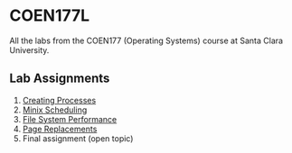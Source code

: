# COEN177L

All the labs from the COEN177 (Operating Systems) course at Santa Clara University.

## Lab Assignments

1. [Creating Processes](lab1)
2. [Minix Scheduling](lab2)
3. [File System Performance](lab3)
4. [Page Replacements](lab4)
5. Final assignment (open topic)
